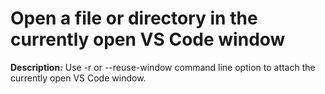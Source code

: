 # Open a file or directory in the currently open VS Code window

**Description:** Use -r or --reuse-window command line option to attach the currently open VS Code window.

